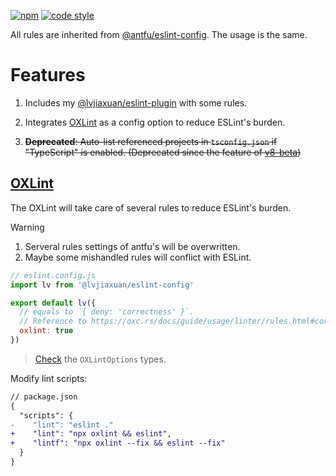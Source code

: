 [![npm](https://img.shields.io/npm/v/@lvjiaxuan/eslint-config)](https://www.npmjs.com/package/@lvjiaxuan/eslint-config)
[![code style](https://antfu.me/badge-code-style.svg)](https://github.com/antfu/eslint-config)

All rules are inherited from [@antfu/eslint-config](https://github.com/antfu/eslint-config). The usage is the same.

# Features
1. Includes my [@lvjiaxuan/eslint-plugin](https://github.com/lvjiaxuan/eslint-config/blob/main/packages/eslint-plugin/src/index.ts) with some rules.

2. Integrates [OXLint](https://github.com/oxc-project/oxc#-linter) as a config option to reduce ESLint's burden.

3. ~~**Deprecated**: Auto-list referenced projects in `tsconfig.json` if "TypeScript" is enabled. (Deprecated since the feature of [v8-beta](https://typescript-eslint.io/blog/announcing-typescript-eslint-v8-beta/#project-service))~~

## [OXLint](https://github.com/oxc-project/oxc#-linter)

The OXLint will take care of several rules to reduce ESLint's burden.

> [!WARNING]
> 1. Serveral rules settings of antfu's will be overwritten.
> 2. Maybe some mishandled rules will conflict with ESLint.

```js
// eslint.config.js
import lv from '@lvjiaxuan/eslint-config'

export default lv({
  // equals to `{ deny: 'correctness' }`.
  // Reference to https://oxc.rs/docs/guide/usage/linter/rules.html#correctness-173 .
  oxlint: true
})
```

> [Check](https://github.com/lvjiaxuan/eslint-config/blob/main/packages/eslint-config/src/types.ts) the `OXLintOptions` types.

Modify lint scripts:
<!-- eslint-skip -->
```diff
// package.json
{
  "scripts": {
-    "lint": "eslint ."
+    "lint": "npx oxlint && eslint",
+    "lintf": "npx oxlint --fix && eslint --fix"
  }
}
```

